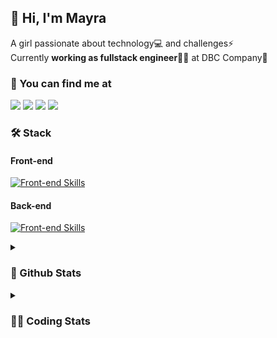 ## 👋 Hi, I'm Mayra

A girl passionate about technology💻 and challenges⚡  
Currently **working as fullstack engineer**👩‍💻 at DBC Company🚀   

### 💬 You can find me at

<a href="https://mayra.dev" target="_blank" rel="noopener"><img src="https://img.shields.io/badge/-mayra.dev-005FED?style=flat&logo=Google-chrome&logoColor=white"/></a>
<a href="https://linkedin.com/in/mayraamaral" target="_blank" rel="noopener"><img src="https://img.shields.io/badge/-/mayraamaral-0077B5?style=flat&logo=Linkedin&logoColor=white"/></a>
<a href="mailto:mayra@mayra.dev" target="_blank" rel="noopener"><img src="https://img.shields.io/badge/-mayra@mayra.dev-D14836?style=flat&logo=Gmail&logoColor=white"/></a>
<a href="" target="_blank" rel="noopener"><img src="https://img.shields.io/badge/-mayraamaral-7289DA?style=flat&logo=Discord&logoColor=white"/></a>

### 🛠️ Stack
#### Front-end

[![Front-end Skills](https://skillicons.dev/icons?i=react,next,redux,styledcomponents,html,css,sass,js,ts,figma)](https://skillicons.dev)
#### Back-end

[![Front-end Skills](https://skillicons.dev/icons?i=java,spring,postgres,git,linux,bash,nodejs,docker,jenkins)](https://skillicons.dev)


<details>
    <summary><h3>📌 Github Stats</h3></summary>
    <div align="center">
        <table>
      <td><img height="160em" src="https://github-readme-stats.vercel.app/api?username=mayraamaral&show_icons=true&theme=algolia&hide_border=true&hide=stars&count_private=true" alt="Readme stats"></td>
      <td><img height="160em" src="https://github-readme-stats.vercel.app/api/top-langs/?username=mayraamaral&&layout=compact&&theme=algolia&hide_border=true&langs_count=6" alt="Language stats"></td>
       </table>
  </div> 
    

  <p align="center">
    <img src="https://github-readme-streak-stats.herokuapp.com?user=mayraamaral&theme=dark&hide_border=true&date_format=j%20M%5B%20Y%5D&locale=pt-br&background=050F2C&ring=0195DD&fire=23AA7D&currStreakLabel=23AA7D" alt="Streak stats">
  </p> 
</details>

<details>
  <summary><h3>👩‍💻 Coding Stats</h3></summary>
  
  <!--START_SECTION:waka-->
![Code Time](http://img.shields.io/badge/Code%20Time-74%20hrs%2013%20mins-blue)

**🐱 My GitHub Data** 

> 📦 577.9 kB Used in GitHub's Storage 
 > 
> 🏆 217 Contributions in the Year 2023
 > 
> 🚫 Not Opted to Hire
 > 
> 📜 45 Public Repositories 
 > 
> 🔑 24 Private Repositories 
 > 
**I'm an Early 🐤** 

```text
🌞 Morning                297 commits         █████░░░░░░░░░░░░░░░░░░░░   18.87 % 
🌆 Daytime                646 commits         ██████████░░░░░░░░░░░░░░░   41.04 % 
🌃 Evening                531 commits         ████████░░░░░░░░░░░░░░░░░   33.74 % 
🌙 Night                  100 commits         ██░░░░░░░░░░░░░░░░░░░░░░░   06.35 % 
```
📅 **I'm Most Productive on Tuesday** 

```text
Monday                   261 commits         ████░░░░░░░░░░░░░░░░░░░░░   16.58 % 
Tuesday                  290 commits         █████░░░░░░░░░░░░░░░░░░░░   18.42 % 
Wednesday                243 commits         ████░░░░░░░░░░░░░░░░░░░░░   15.44 % 
Thursday                 229 commits         ████░░░░░░░░░░░░░░░░░░░░░   14.55 % 
Friday                   201 commits         ███░░░░░░░░░░░░░░░░░░░░░░   12.77 % 
Saturday                 129 commits         ██░░░░░░░░░░░░░░░░░░░░░░░   08.20 % 
Sunday                   221 commits         ████░░░░░░░░░░░░░░░░░░░░░   14.04 % 
```


📊 **This Week I Spent My Time On** 

```text
🕑︎ Time Zone: America/Sao_Paulo

💬 Programming Languages: 
Java                     13 mins             ████████████████████░░░░░   80.00 % 
XML                      3 mins              █████░░░░░░░░░░░░░░░░░░░░   20.00 % 

🔥 Editors: 
IntelliJ                 16 mins             █████████████████████████   100.00 % 

🐱‍💻 Projects: 
organized                11 mins             █████████████████░░░░░░░░   67.11 % 
teste                    3 mins              █████░░░░░░░░░░░░░░░░░░░░   20.75 % 
untitled                 1 min               ███░░░░░░░░░░░░░░░░░░░░░░   11.26 % 
untitled2                0 secs              ░░░░░░░░░░░░░░░░░░░░░░░░░   00.88 % 

💻 Operating System: 
Linux                    16 mins             █████████████████████████   100.00 % 
```

**I Mostly Code in JavaScript** 

```text
JavaScript               98 repos            ████████░░░░░░░░░░░░░░░░░   33.91 % 
TypeScript               92 repos            ████████░░░░░░░░░░░░░░░░░   31.83 % 
HTML                     76 repos            ███████░░░░░░░░░░░░░░░░░░   26.30 % 
CSS                      17 repos            █░░░░░░░░░░░░░░░░░░░░░░░░   05.88 % 
Java                     3 repos             ░░░░░░░░░░░░░░░░░░░░░░░░░   01.04 % 
```




 Last Updated on 27/06/2023 18:44:16 UTC
<!--END_SECTION:waka-->

</details>
